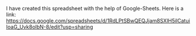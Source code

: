 I have created this spreadsheet with the help of Google-Sheets. Here is a link: 
https://docs.google.com/spreadsheets/d/1RdLPtSBwQEQJjam8SXlH5ilCatuiIoaG_Uvk8olbN-8/edit?usp=sharing
